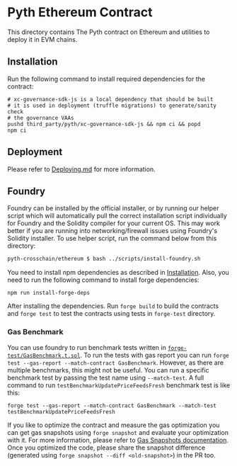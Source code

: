 # Pyth Ethereum Contract

This directory contains The Pyth contract on Ethereum and utilities to deploy it in EVM chains.

## Installation

Run the following command to install required dependencies for the contract:

```
# xc-governance-sdk-js is a local dependency that should be built
# it is used in deployment (truffle migrations) to generate/sanity check
# the governance VAAs 
pushd third_party/pyth/xc-governance-sdk-js && npm ci && popd
npm ci
```

## Deployment
Please refer to [Deploying.md](./Deploying.md) for more information.

## Foundry

Foundry can be installed by the official installer, or by running our helper script which will automatically pull the correct installation script individually for Foundry and the Solidity compiler for your current OS. This may work better if you are running into networking/firewall issues using Foundry's Solidity installer. To use helper script, run the command below from this directory:

``` sh
pyth-crosschain/ethereum $ bash ../scripts/install-foundry.sh
```

You need to install npm dependencies as described in [Installation](#installation). Also, you need to run the following
command to install forge dependencies:

```
npm run install-forge-deps
```

After installing the dependencies. Run `forge build` to build the contracts and `forge test` to
test the contracts using tests in `forge-test` directory.

### Gas Benchmark

You can use foundry to run benchmark tests written in [`forge-test/GasBenchmark.t.sol`](./forge-test/GasBenchmark.t.sol). To run the tests with gas report
you can run `forge test --gas-report --match-contract GasBenchmark`. However, as there are multiple benchmarks, this might not be useful. You can run a
specific benchmark test by passing the test name using `--match-test`. A full command to run `testBenchmarkUpdatePriceFeedsFresh` benchmark test is like this:

```
forge test --gas-report --match-contract GasBenchmark --match-test testBenchmarkUpdatePriceFeedsFresh
```

If you like to optimize the contract and measure the gas optimization you can get gas snapshots using `forge snapshot` and evaluate your
optimization with it. For more information, please refer to [Gas Snapshots documentation](https://book.getfoundry.sh/forge/gas-snapshots).
Once you optimized the code, please share the snapshot difference (generated using `forge snapshot --diff <old-snapshot>`) in the PR too.

